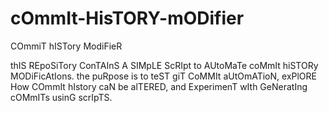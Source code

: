 # cOmmIt-HisTORY-mODifier
COmmiT hISTory ModiFieR

thIS REpoSiTory ConTAInS A SIMpLE ScRIpt to AUtoMaTe coMmIt hiSTORy MODiFicAtIons. the puRpose is to teST giT CoMMIt aUtOmATioN, exPlORE How COmmIt hIstory caN be alTERED, and ExperimenT wIth GeNeratIng cOMmITs usinG scrIpTS.
